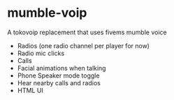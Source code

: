 # mumble-voip

A tokovoip replacement that uses fivems mumble voice

- Radios (one radio channel per player for now)
- Radio mic clicks
- Calls
- Facial animations when talking
- Phone Speaker mode toggle
- Hear nearby calls and radios
- HTML UI